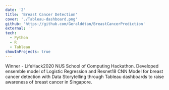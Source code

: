 ```yaml
---
date: '2'
title: 'Breast Cancer Detection'
cover: './Tableau-dashboard.png'
github: 'https://github.com/Geralddtan/BreastCancerPrediction'
external: ''
tech:
  - Python
  - R
  - Tableau
showInProjects: true
---
```


Winner - LifeHack2020 NUS School of Computing Hackathon.
Developed ensemble model of Logistic Regression and Resnet18 CNN Model for breast cancer detection with Data Storytelling through Tableau dashboards to raise awareness of breast cancer in Singapore.
